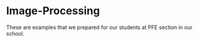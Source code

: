 # Image-Processing
These are examples that we prepared for our students at PFE section in our school.
